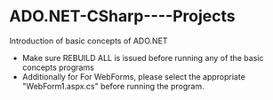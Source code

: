 # ADO.NET-CSharp----Projects
Introduction of basic concepts of ADO.NET
- Make sure REBUILD ALL is issued before running any of the basic concepts programs
- Additionally for For WebForms, please select the appropriate "WebForm1.aspx.cs" before running the program.
